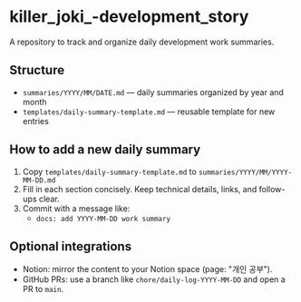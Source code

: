 # killer_joki_-development_story

A repository to track and organize daily development work summaries.

## Structure
- `summaries/YYYY/MM/DATE.md` — daily summaries organized by year and month
- `templates/daily-summary-template.md` — reusable template for new entries

## How to add a new daily summary
1. Copy `templates/daily-summary-template.md` to `summaries/YYYY/MM/YYYY-MM-DD.md`
2. Fill in each section concisely. Keep technical details, links, and follow-ups clear.
3. Commit with a message like:
   - `docs: add YYYY-MM-DD work summary`

## Optional integrations
- Notion: mirror the content to your Notion space (page: "개인 공부").
- GitHub PRs: use a branch like `chore/daily-log-YYYY-MM-DD` and open a PR to `main`.
